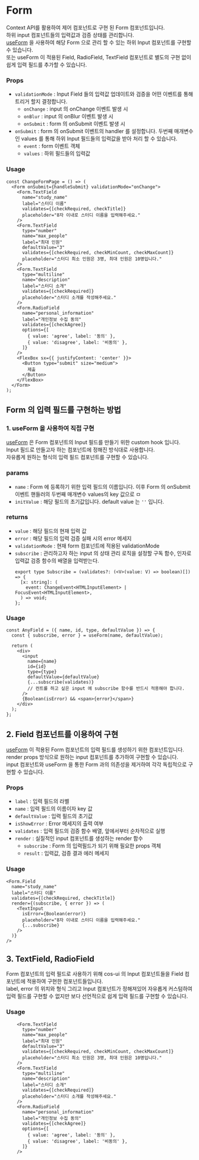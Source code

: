 # Form

Context API를 활용하여 제어 컴포넌트로 구현 된 Form 컴포넌트입니다.  
하위 input 컴포넌트들의 입력값과 검증 상태를 관리합니다.  
[useForm](https://github.com/Co-Studo/cos-ui/blob/feat/form/%2324/packages/primitives/src/hooks/useForm.ts) 을 사용하여 해당 Form 으로 관리 할 수 있는 하위 Input 컴포넌트를 구현할 수 있습니다.  
또는 useForm 이 적용된 Field, RadioField, TextField 컴포넌트로 별도의 구현 없이 쉽게 입력 필드를 추가할 수 있습니다.

### Props

- `validationMode` : Input Field 들의 입력값 업데이트와 검증을 어떤 이벤트를 통해 트리거 할지 결정합니다.
  - `onChange` : input 의 onChange 이벤트 발생 시
  - `onBlur` : input 의 onBlur 이벤트 발생 시
  - `onSubmit` : form 의 onSubmit 이벤트 발생 시
- `onSubmit` : form 의 onSubmit 이벤트의 handler 를 설정합니다. 두번째 매개변수인 values 를 통해 하위 Input 필드들의 입력값을 받아 처리 할 수 있습니다.
  - `event` : form 이벤트 객체
  - `values` : 하위 필드들의 입력값

### Usage

```tsx
const ChangeFormPage = () => (
  <Form onSubmit={handleSubmit} validationMode="onChange">
    <Form.TextField
      name="study_name"
      label="스터디 이름"
      validates={[checkRequired, checkTitle]}
      placeholder="8자 이내로 스터디 이름을 입력해주세요."
    />
    <Form.TextField
      type="number"
      name="max_people"
      label="최대 인원"
      defaultValue="3"
      validates={[checkRequired, checkMinCount, checkMaxCount]}
      placeholder="스터디 최소 인원은 3명, 최대 인원은 10명입니다."
    />
    <Form.TextField
      type="multiline"
      name="description"
      label="스터디 소개"
      validates={[checkRequired]}
      placeholder="스터디 소개를 작성해주세요."
    />
    <Form.RadioField
      name="personal_information"
      label="개인정보 수집 동의"
      validates={[checkAgree]}
      options={[
        { value: 'agree', label: '동의' },
        { value: 'disagree', label: '비동의' },
      ]}
    />
    <FlexBox sx={{ justifyContent: 'center' }}>
      <Button type="submit" size="medium">
        제출
      </Button>
    </FlexBox>
  </Form>
);
```

## Form 의 입력 필드를 구현하는 방법

### 1. useForm 을 사용하여 직접 구현

[useForm](https://github.com/Co-Studo/cos-ui/blob/feat/form/%2324/packages/primitives/src/hooks/useForm.ts) 은 Form 컴포넌트의 Input 필드를 만들기 위한 custom hook 입니다.  
Input 필드로 만들고자 하는 컴포넌트에 정해진 방식대로 사용합니다.  
자유롭게 원하는 형식의 입력 필드 컴포넌트를 구현할 수 있습니다.

### params

- `name` : Form 에 등록하기 위한 입력 필드의 이름입니다. 이후 Form 의 onSubmit 이벤트 핸들러의 두번째 매개변수 values의 key 값으로 ㅁ
- `initValue` : 해당 필드의 초기값입니다. default value 는 `''` 입니다.

### returns

- `value` : 해당 필드의 현재 입력 값
- `error` : 해당 필드의 입력 검증 실패 시의 error 메세지
- `validationMode` : 현재 form 컴포넌트에 적용된 validationMode
- `subscribe` : 관리하고자 하는 input 의 상태 관리 로직을 설정할 구독 함수, 인자로 입력값 검증 함수의 배열을 입력받는다.
  ```tsx
  export type Subscribe = (validates?: (<V>(value: V) => boolean)[]) => {
    [x: string]: (
      event: ChangeEvent<HTMLInputElement> | FocusEvent<HTMLInputElement>,
    ) => void;
  };
  ```

### Usage

```tsx
const AnyField = ({ name, id, type, defaultValue }) => {
  const { subscribe, error } = useForm(name, defaultValue);

  return (
    <div>
      <input
        name={name}
        id={id}
        type={type}
        defaultValue={defaultValue}
        {...subscribe(validates)}
        // 컨트롤 하고 싶은 input 에 subscribe 함수를 반드시 적용해야 합니다.
      />
      {Boolean(isError) && <span>{error}</span>}
    </div>
  );
};
```

## 2. Field 컴포넌트를 이용하여 구현

[useForm](https://github.com/Co-Studo/cos-ui/blob/feat/form/%2324/packages/primitives/src/hooks/useForm.ts) 이 적용된 Form 컴포넌트의 입력 필드를 생성하기 위한 컴포넌트입니다.  
render props 방식으로 원하는 input 컴포넌트를 추가하여 구현할 수 있습니다.  
input 컴포넌트와 useForm 을 통한 Form 과의 의존성을 제거하여 각각 독립적으로 구현할 수 있습니다.

### Props

- `label` : 입력 필드의 라벨
- `name` : 입력 필드의 이름이자 key 값
- `defaultValue` : 입력 필드의 초기값
- `isShowError` : Error 메세지의 출력 여부
- `validates` : 입력 필드의 검증 함수 배열, 앞에서부터 순차적으로 실행
- `render` : 실질적인 input 컴포넌트를 생성하는 render 함수
  - `subscribe` : Form 의 입력필드가 되기 위해 필요한 props 객체
  - `result` : 입력값, 검증 결과 에러 메세지

### Usage

```tsx
<Form.Field
  name="study_name"
  label="스터디 이름"
  validates={[checkRequired, checkTitle]}
  render={(subscribe, { error }) => (
    <TextInput
      isError={Boolean(error)}
      placeholder="8자 이내로 스터디 이름을 입력해주세요."
      {...subscribe}
    />
  )}
/>
```

## 3. TextField, RadioField

Form 컴포넌트의 입력 필드로 사용하기 위해 cos-ui 의 Input 컴포넌트들을 Field 컴포넌트에 적용하여 구현한 컴포넌트들입니다.  
label, error 의 위치와 형식 그리고 Input 컴포넌트가 정해져있어 자유롭게 커스텀하여 입력 필드를 구현할 수 없지만 보다 선언적으로 쉽게 입력 필드를 구현할 수 있습니다.

### Usage

```tsx
    <Form.TextField
      type="number"
      name="max_people"
      label="최대 인원"
      defaultValue="3"
      validates={[checkRequired, checkMinCount, checkMaxCount]}
      placeholder="스터디 최소 인원은 3명, 최대 인원은 10명입니다."
    />
    <Form.TextField
      type="multiline"
      name="description"
      label="스터디 소개"
      validates={[checkRequired]}
      placeholder="스터디 소개를 작성해주세요."
    />
    <Form.RadioField
      name="personal_information"
      label="개인정보 수집 동의"
      validates={[checkAgree]}
      options={[
        { value: 'agree', label: '동의' },
        { value: 'disagree', label: '비동의' },
      ]}
    />
```
